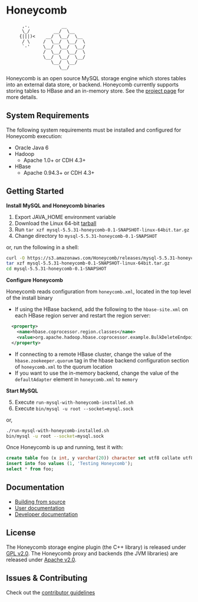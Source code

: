 # Honeycomb

```
      ,-.            __
      \_/         __/  \__
     {|||)<    __/  \__/  \__
      / \     /  \__/  \__/  \
      `-'     \__/  \__/  \__/
              /  \__/  \__/  \
              \__/  \__/  \__/
                 \__/  \__/
                    \__/

```

Honeycomb is an open source MySQL storage engine which stores tables into an external data store, or backend.  Honeycomb currently supports storing tables to HBase and an in-memory store.  See the [project page](http://nearinfinity.github.io/honeycomb/) for more details.

## System Requirements

The following system requirements must be installed and configured for Honeycomb execution:

* Oracle Java 6
* Hadoop 
  * Apache 1.0+ or CDH 4.3+ 	
* HBase 
  * Apache 0.94.3+ or CDH 4.3+

## Getting Started

**Install MySQL and Honeycomb binaries**

1. Export JAVA_HOME environment variable
2. Download the Linux 64-bit [tarball](https://s3.amazonaws.com/Honeycomb/releases/mysql-5.5.31-honeycomb-0.1-SNAPSHOT-linux-64bit.tar.gz)
3. Run `tar xzf mysql-5.5.31-honeycomb-0.1-SNAPSHOT-linux-64bit.tar.gz`
4. Change directory to `mysql-5.5.31-honeycomb-0.1-SNAPSHOT`

or, run the following in a shell:

```bash
curl -O https://s3.amazonaws.com/Honeycomb/releases/mysql-5.5.31-honeycomb-0.1-SNAPSHOT-linux-64bit.tar.gz
tar xzf mysql-5.5.31-honeycomb-0.1-SNAPSHOT-linux-64bit.tar.gz
cd mysql-5.5.31-honeycomb-0.1-SNAPSHOT
```

**Configure Honeycomb**

Honeycomb reads configuration from `honeycomb.xml`, located in the top level of the install binary

* If using the HBase backend, add the following to the `hbase-site.xml` on each HBase region server and restart the region server:

```XML
  <property>
    <name>hbase.coprocessor.region.classes</name>
    <value>org.apache.hadoop.hbase.coprocessor.example.BulkDeleteEndpoint</value>
  </property>
```

* If connecting to a remote HBase cluster, change the value of the `hbase.zookeeper.quorum` tag in the hbase backend configuration section of `honeycomb.xml` to the quorum location
* If you want to use the in-memory backend, change the value of the `defaultAdapter` element in `honeycomb.xml` to `memory`

**Start MySQL**

5. Execute `run-mysql-with-honeycomb-installed.sh`
6. Execute `bin/mysql -u root --socket=mysql.sock` 

or,

```bash
./run-mysql-with-honeycomb-installed.sh
bin/mysql -u root --socket=mysql.sock
```

Once Honeycomb is up and running, test it with:

```SQL
create table foo (x int, y varchar(20)) character set utf8 collate utf8_bin engine=honeycomb;
insert into foo values (1, 'Testing Honeycomb');
select * from foo;
```

## Documentation

* [Building from source](https://github.com/nearinfinity/honeycomb/wiki/Building-From-Source)
* [User documentation](https://github.com/nearinfinity/honeycomb/wiki)
* [Developer documentation](https://github.com/nearinfinity/honeycomb/wiki/Developer-Resources)

## License

The Honeycomb storage engine plugin (the C++ library) is released under [GPL v2.0](https://www.gnu.org/licenses/gpl-2.0.html).  The Honeycomb proxy and backends (the JVM libraries) are released under [Apache v2.0](https://www.apache.org/licenses/LICENSE-2.0.html).

## Issues & Contributing

Check out the [contributor guidelines](https://github.com/nearinfinity/honeycomb/blob/develop/CONTRIBUTING.md)
